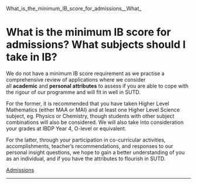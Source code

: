 What_is_the_minimum_IB_score_for_admissions__What_



What is the minimum IB score for admissions? What subjects should I take in IB?
===============================================================================

We do not have a minimum IB score requirement as we practise a comprehensive review of applications where we consider all **academic** and **personal attributes** to assess if you are able to cope with the rigour of our programme and will fit in well in SUTD.




For the former, it is recommended that you have taken Higher Level Mathematics (either MAA or MAI) and at least one Higher Level Science subject, eg. Physics or Chemistry, though students with other subject combinations will also be considered. We will also take into consideration your grades at IBDP Year 4, O-level or equivalent.  
  
For the latter, through your participation in co-curricular activities, accomplishments, teacher’s recommendations, and responses to our personal insight questions, we hope to gain a better understanding of you as an individual, and if you have the attributes to flourish in SUTD.

[Admissions](https://www.sutd.edu.sg/tag/admissions/)

---

